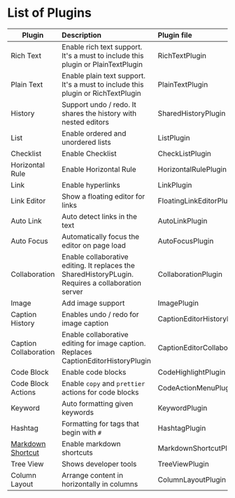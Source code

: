 # List of Plugins

| Plugin                                   | Description                                                                                        | Plugin file                      | Dependencies                     |
| ---------------------------------------- | :------------------------------------------------------------------------------------------------- | :------------------------------- | :------------------------------- |
| Rich Text                                | Enable rich text support. It's a must to include this plugin or PlainTextPlugin                    | RichTextPlugin                   |                                  |
| Plain Text                               | Enable plain text support. It's a must to include this plugin or RichTextPlugin                    | PlainTextPlugin                  |                                  |
| History                                  | Support undo / redo. It shares the history with nested editors                                     | SharedHistoryPlugin              |                                  |
| List                                     | Enable ordered and unordered lists                                                                 | ListPlugin                       |                                  |
| Checklist                                | Enable Checklist                                                                                   | CheckListPlugin                  |                                  |
| Horizontal Rule                          | Enable Horizontal Rule                                                                             | HorizontalRulePlugin             |                                  |
| Link                                     | Enable hyperlinks                                                                                  | LinkPlugin                       |                                  |
| Link Editor                              | Show a floating editor for links                                                                   | FloatingLinkEditorPlugin         | LinkPlugin                       |
| Auto Link                                | Auto detect links in the text                                                                      | AutoLinkPlugin                   |                                  |
| Auto Focus                               | Automatically focus the editor on page load                                                        | AutoFocusPlugin                  |                                  |
| Collaboration                            | Enable collaborative editing. It replaces the SharedHistoryPLugin. Requires a collaboration server | CollaborationPlugin              |                                  |
| Image                                    | Add image support                                                                                  | ImagePlugin                      |                                  |
| Caption History                          | Enables undo / redo for image caption                                                              | CaptionEditorHistoryPlugin       | ImagePlugin                      |
| Caption Collaboration                    | Enable collaborative editing for image caption. Replaces CaptionEditorHistoryPlugin                | CaptionEditorCollaborationPlugin | ImagePlugin                      |
| Code Block                               | Enable code blocks                                                                                 | CodeHighlightPlugin              |                                  |
| Code Block Actions                       | Enable `copy` and `prettier` actions for code blocks                                               | CodeActionMenuPlugin             | CodeHighlightPlugin              |
| Keyword                                  | Auto formatting given keywords                                                                     | KeywordPlugin                    |                                  |
| Hashtag                                  | Formatting for tags that begin with `#`                                                            | HashtagPlugin                    |                                  |
| [Markdown Shortcut](MarkdownShortcut.md) | Enable markdown shortcuts                                                                          | MarkdownShortcutPlugin           | Depends on the transformers used |
| Tree View                                | Shows developer tools                                                                              | TreeViewPlugin                   |                                  |
| Column Layout                            | Arrange content in horizontally in columns                                                         | ColumnLayoutPlugin               |                                  |
